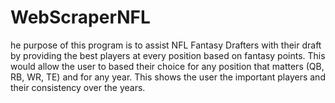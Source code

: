 # WebScraperNFL
he purpose of this program is to assist NFL Fantasy Drafters with their draft by providing the best players at every position based on fantasy points. This would allow the user to based their choice for any position that matters (QB, RB, WR, TE) and for any year. This shows the user the important players and their consistency over the years.
